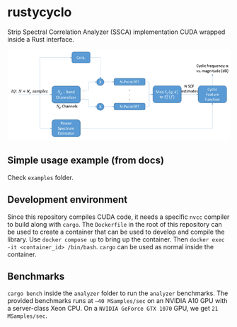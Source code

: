 # rustycyclo

Strip Spectral Correlation Analyzer (SSCA) implementation CUDA wrapped inside a Rust interface.

![ssca-sysdiag](./docs/ssca_sysdiag.webp)

## Simple usage example (from docs)

Check `examples` folder.


## Development environment


Since this repository compiles CUDA code, it needs a specific `nvcc` compiler to build along with `cargo`. The `Dockerfile` in the root of this repository can be used to create a container that can be used to develop and compile the library. Use `docker compose up` to bring up the container.
Then `docker exec -it <container_id> /bin/bash`. `cargo` can be used as normal inside the container.


## Benchmarks

`cargo bench` inside the `analyzer` folder to run the `analyzer` benchmarks. The provided benchmarks runs at `~40 MSamples/sec` on an NVIDIA A10 GPU with a server-class Xeon CPU. On a `NVIDIA GeForce GTX 1070` GPU, we get `21 MSamples/sec`.
